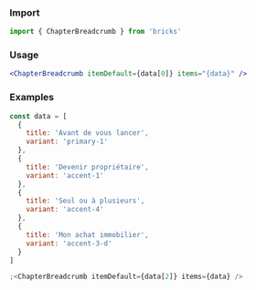 ### Import

```js static
import { ChapterBreadcrumb } from 'bricks'
```

### Usage

```jsx static
<ChapterBreadcrumb itemDefault={data[0]} items="{data}" />
```

### Examples

```jsx
const data = [
  {
    title: 'Avant de vous lancer',
    variant: 'primary-1'
  },
  {
    title: 'Devenir propriétaire',
    variant: 'accent-1'
  },
  {
    title: 'Seul ou à plusieurs',
    variant: 'accent-4'
  },
  {
    title: 'Mon achat immobilier',
    variant: 'accent-3-d'
  }
]

;<ChapterBreadcrumb itemDefault={data[2]} items={data} />
```
